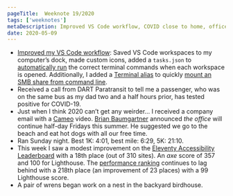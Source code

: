 ```yaml
---
pageTitle:  Weeknote 19/2020
tags: ['weeknotes']
metaDescription: Improved VS Code workflow, COVID close to home, office announcment ... What I’ve been up to the 19th week of 2020.
date: 2020-05-09
---
```

* [Improved my VS Code workflow](https://css-tricks.com/some-little-improvements-to-my-vs-code-workflow-workspaces-icons-tasks/): Saved VS Code workspaces to my computer’s dock, made custom icons, added a `tasks.json` to [automatically run](https://code.visualstudio.com/docs/editor/tasks#_run-behavior) the correct terminal commands when each workspace is opened. Additionally, I added a [Terminal alias](https://mattmazur.com/2012/01/27/how-to-add-terminal-aliases-in-mac-os-x-lion/) to quickly [mount an SMB share from command line](https://apple.stackexchange.com/a/171822). 
* Received a call from DART Paratransit to tell me a passenger, who was on the same bus as my dad two and a half hours prior, has tested positive for COVID-19. 
* Just when I think 2020 can’t get any weirder… I received a company email with a [Cameo](https://www.cameo.com/) video. [Brian Baumgartner](https://en.wikipedia.org/wiki/Brian_Baumgartner) announced _the office_ will continue half-day Fridays this summer. He suggested we go to the beach and eat hot dogs with all our free time. 
* Ran Sunday night. Best 1K: 4:01, best mile: 6:29, 5K: 21:10. 
* This week I saw a modest improvement on the [Eleventy Accessibility Leaderboard](https://www.11ty.dev/leaderboard/a11y/)  with a 18th place (out of 310 sites). An _axe_ score of 357 and 100 for Lighthouse. The [performance ranking](https://www.11ty.dev/leaderboard/perf/) continues to lag behind with a 218th place (an improvement of 23 places) with a 99 Lighthouse score. 
* A pair of wrens began work on a nest in the backyard birdhouse. 